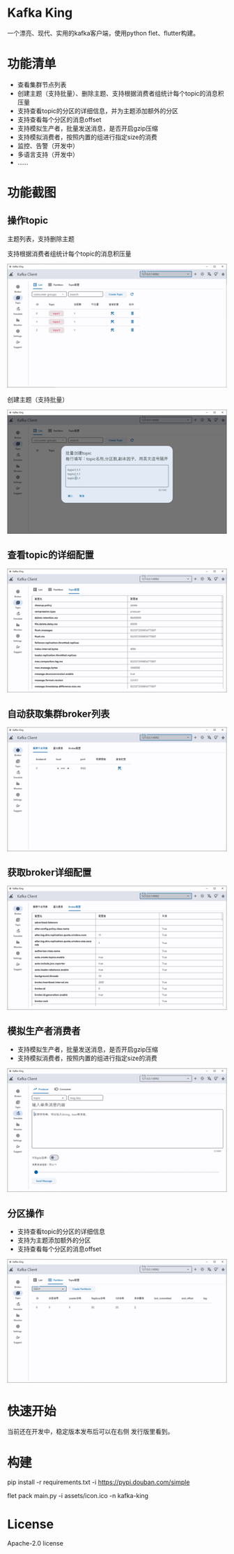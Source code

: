 # Kafka King
一个漂亮、现代、实用的kafka客户端，使用python flet、flutter构建。

# 功能清单
- 查看集群节点列表
- 创建主题（支持批量）、删除主题、支持根据消费者组统计每个topic的消息积压量
- 支持查看topic的分区的详细信息，并为主题添加额外的分区
- 支持查看每个分区的消息offset
- 支持模拟生产者，批量发送消息，是否开启gzip压缩
- 支持模拟消费者，按照内置的组进行指定size的消费
- 监控、告警（开发中）
- 多语言支持（开发中）
- ……

# 功能截图

## 操作topic
主题列表，支持删除主题

支持根据消费者组统计每个topic的消息积压量

![](assets/snap/p9.png)

创建主题（支持批量）

![](assets/snap/p4.png)

## 查看topic的详细配置
![](assets/snap/p6.png)

## 自动获取集群broker列表
![](assets/snap/p2.png)

## 获取broker详细配置
![](assets/snap/p3.png)

## 模拟生产者消费者
- 支持模拟生产者，批量发送消息，是否开启gzip压缩
- 支持模拟消费者，按照内置的组进行指定size的消费

![](assets/snap/p8.png)



## 分区操作
- 支持查看topic的分区的详细信息
- 支持为主题添加额外的分区
- 支持查看每个分区的消息offset

![](assets/snap/p5.png)


# 快速开始
当前还在开发中，稳定版本发布后可以在右侧 发行版里看到。


# 构建

pip install -r requirements.txt -i https://pypi.douban.com/simple

flet pack main.py -i assets/icon.ico  -n kafka-king

# License
Apache-2.0 license